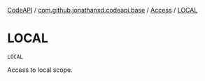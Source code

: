 [CodeAPI](../../index.md) / [com.github.jonathanxd.codeapi.base](../index.md) / [Access](index.md) / [LOCAL](.)

# LOCAL

`LOCAL`

Access to local scope.

